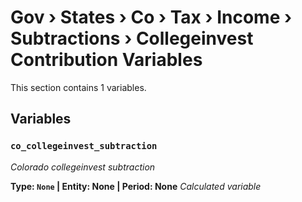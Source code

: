 # Gov › States › Co › Tax › Income › Subtractions › Collegeinvest Contribution Variables

This section contains 1 variables.

## Variables

### `co_collegeinvest_subtraction`
*Colorado collegeinvest subtraction*

**Type: `None` | Entity: None | Period: None**
*Calculated variable*
